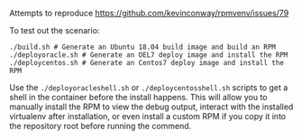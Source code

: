Attempts to reproduce https://github.com/kevinconway/rpmvenv/issues/79

To test out the scenario:

```shell
./build.sh # Generate an Ubuntu 18.04 build image and build an RPM
./deployoracle.sh # Generate an OEL7 deploy image and install the RPM
./deploycentos.sh # Generate an Centos7 deploy image and install the RPM
```

Use the `./deployoracleshell.sh` or `./deploycentosshell.sh` scripts to get a
shell in the container before the install happens. This will allow you to
manually install the RPM to view the debug output, interact with the installed
virtualenv after installation, or even install a custom RPM if you copy it into
the repository root before running the commend.
